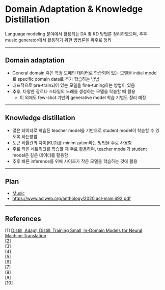 # Domain Adaptation & Knowledge Distillation
Language modeling 분야에서 활용되는 DA 및 KD 방법론 정리하였으며, 추후 music generator에서 활용하기 위한 방법론을 위주로 정리

---
## Domain adaptation
* General domain 혹은 특정 도메인 데이터로 학습되어 있는 모델을 initial model로 specific domain data로 추가 학습하는 방법
* 대표적으로 pre-train되어 있는 모델을 fine-tuning하는 방법이 있음
* 추후, 다양한 장르나 스타일의 노래를 생성하는 모델을 학습할 때 활용
  * 이 외에도 few-shot 기반의 generative model 학습 기법도 정리 예정
---
## Knowledge distillation
* 많은 데이터로 학습된 teacher model을 기반으로 student model이 학습할 수 있도록 하는방법
* 토큰 확률간의 차이(KLD)를 minimization하는 방법을 주로 사용함
* 주로 작은 네트워크를 학습할 때 주로 활용하며, teacher model과 student model은 같은 데이터를 활용함
* 추후 빠른 inference를 위해 사이즈가 작은 모델을 학습하는 것에 활용
---
## Plan
* [Music](../../music/StyleTransfer/overview.md)  
* https://www.aclweb.org/anthology/2020.acl-main.692.pdf

---
## References
[1] [Distill, Adapt, Distill:
Training Small, In-Domain Models for Neural Machine Translation](https://www.aclweb.org/anthology/2020.ngt-1.12.pdf)  
[2]  
[3]  
[4]  
[5]  
[6]  
[7]  
[8]  
[9]  
[10]  

